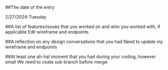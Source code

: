 ##The date of the entry 

2/27/2024-Tuesday

##A list of features/issues that you worked on and who you worked with, if applicable
Edit wireframe and endpoints 


##A reflection on any design conversations that you had
Need to update my wireframe and endpoints 

##At least one ah-ha! moment that you had during your coding, however small
We need to ceate sub branch before merge 
